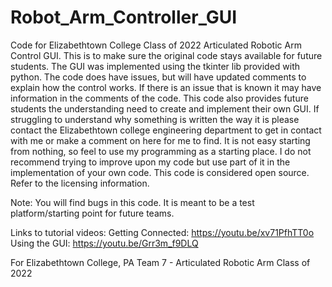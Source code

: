 # Robot_Arm_Controller_GUI
Code for Elizabethtown College Class of 2022 Articulated Robotic Arm Control GUI. This is to make sure the original code stays available for future students.
The GUI was implemented using the tkinter lib provided with python. The code does have issues, but will have updated comments to explain how the control works. If there is an issue that is known it may have information in the comments of the code. This code also provides future students the understanding need to create and implement their own GUI. If struggling to understand why something is written the way it is please contact the Elizabethtown college engineering department to get in contact with me or make a comment on here for me to find. It is not easy starting from nothing, so feel
to use my programming as a starting place. I do not recommend trying to improve upon my code but use part of it in the implementation of your own code. This code is considered open source. Refer to the licensing information.

Note: You will find bugs in this code. It is meant to be a test platform/starting point for future teams. 

Links to tutorial videos: 
Getting Connected:
https://youtu.be/xv71PfhTT0o 
Using the GUI: 
https://youtu.be/Grr3m_f9DLQ

    
For Elizabethtown College, PA
  Team 7 - Articulated Robotic Arm 
  Class of 2022
